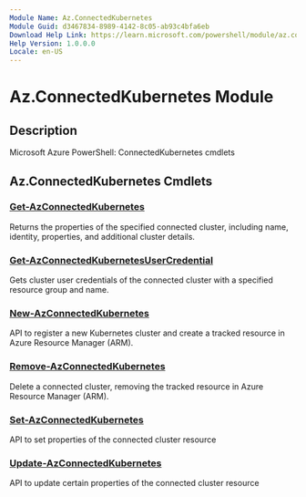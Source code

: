```yaml
---
Module Name: Az.ConnectedKubernetes
Module Guid: d3467834-8989-4142-8c05-ab93c4bfa6eb
Download Help Link: https://learn.microsoft.com/powershell/module/az.connectedkubernetes
Help Version: 1.0.0.0
Locale: en-US
---
```


# Az.ConnectedKubernetes Module
## Description
Microsoft Azure PowerShell: ConnectedKubernetes cmdlets

## Az.ConnectedKubernetes Cmdlets
### [Get-AzConnectedKubernetes](Get-AzConnectedKubernetes.md)
Returns the properties of the specified connected cluster, including name, identity, properties, and additional cluster details.

### [Get-AzConnectedKubernetesUserCredential](Get-AzConnectedKubernetesUserCredential.md)
Gets cluster user credentials of the connected cluster with a specified resource group and name.

### [New-AzConnectedKubernetes](New-AzConnectedKubernetes.md)
API to register a new Kubernetes cluster and create a tracked resource in Azure Resource Manager (ARM).

### [Remove-AzConnectedKubernetes](Remove-AzConnectedKubernetes.md)
Delete a connected cluster, removing the tracked resource in Azure Resource Manager (ARM).

### [Set-AzConnectedKubernetes](Set-AzConnectedKubernetes.md)
API to set properties of the connected cluster resource

### [Update-AzConnectedKubernetes](Update-AzConnectedKubernetes.md)
API to update certain properties of the connected cluster resource

